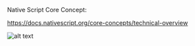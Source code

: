 Native Script Core Concept: 

https://docs.nativescript.org/core-concepts/technical-overview

![alt text](https://docs.nativescript.org/img/ns-common.png "Core Concept")


